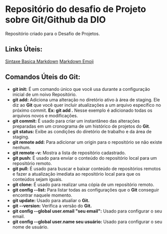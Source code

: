 # Repositório do desafio de Projeto sobre Git/Github da DIO
Repositório criado para o Desafio de Projetos.

## Links Úteis:

[Sintaxe Basica Markdown](https://www.markdownguide.org/basic-syntax/)
[Markdown Emoji](https://gist.github.com/rxaviers/7360908)

## Comandos Úteis do Git:

 - **git init:** É um comando único que você usa durante a configuração inicial de um noivo Repositório.
 - **git add:**  Adiciona uma alteração no diretório ativo à área de staging. Ele diz ao **Git** que você quer incluir atualizações a um arquivo específico no próximo commit. **Ex: git add .** Nesse exemplo é adicionado todas os arquivos novos e modificações.
 - **git commit:** É usado para criar um instantâneo das alterações preparadas em um cronograma de um histórico de projetos do **Git**.
 - **git status:** Exibe as condições do diretório de trabalho e da área de staging. 
 - **git remote add:** Para adicionar um origin para o repositório se não existe nenhum.
 - **git remote -v:** Mostra a lista de repositório cadastrado.
 - **git push:** É usado para enviar o conteúdo do repositório local para um repositório remoto.
 - **git pull:** É usado para buscar e baixar conteúdo de repositórios remotos e fazer a atualização imediata ao repositório local para que os conteúdos sejam iguais.
 - **git clone:** É usado para realizar uma cópia de um repositório remoto.
 - **git config --list:** Para listar todas as configurações que o **Git** conseguir encontrar naquele momento.
 - **git update:** Usado para atualiar o **Git.**
 - **git --version:** Verifica a versão do **Git.**
 - **git config --global user.email "seu email":** Usado para configurar o seu email.
 - **git config --global user.name seu usuário:** Usado para configurar o seu nome de usuário.
